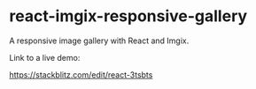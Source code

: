 # react-imgix-responsive-gallery
A responsive image gallery with React and Imgix.

Link to a live demo:

https://stackblitz.com/edit/react-3tsbts
